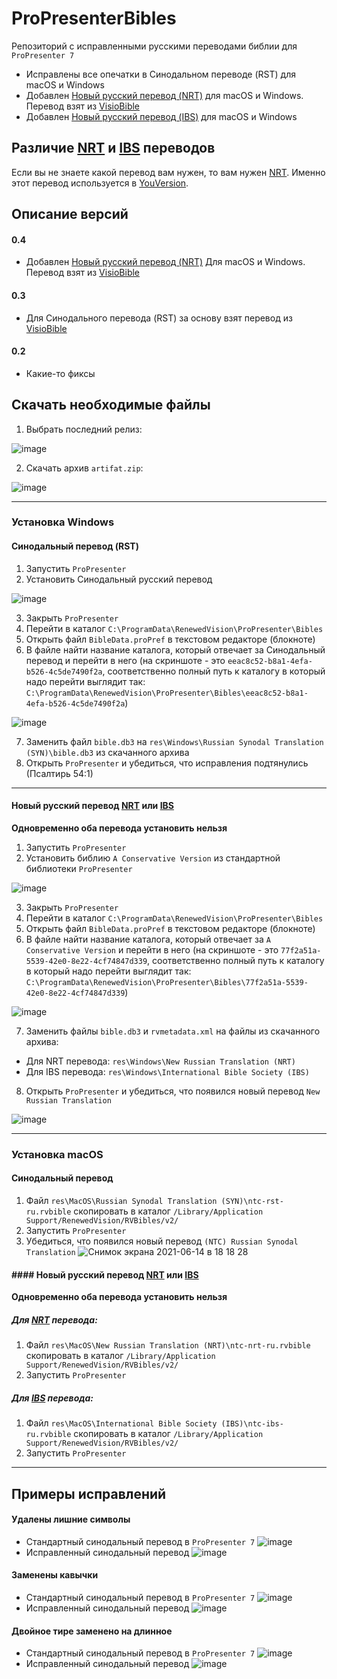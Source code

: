 # ProPresenterBibles


Репозиторий с исправленными русскими переводами библии для `ProPresenter 7`

- Исправлены все опечатки в Синодальном переводе (RST) для macOS и Windows
- Добавлен [Новый русский перевод (NRT)](https://www.bible.com/ru/bible/143/GEN.1.%D0%9D%D0%A0%D0%9F) для macOS и Windows. Перевод взят из [VisioBible](https://www.visiobible.org.ua/?page=main)
- Добавлен [Новый русский перевод (IBS)](https://bookscafe.net/book/bibliya-bibliya_novyy_russkiy_perevod_ibs-200255.html) для macOS и Windows


## Различие [NRT](https://www.bible.com/ru/bible/143/GEN.1.%D0%9D%D0%A0%D0%9F) и [IBS](https://bookscafe.net/book/bibliya-bibliya_novyy_russkiy_perevod_ibs-200255.html) переводов
   Если вы не знаете какой перевод вам нужен, то вам нужен [NRT](https://www.bible.com/ru/bible/143/GEN.1.%D0%9D%D0%A0%D0%9F). Именно этот перевод используется в [YouVersion](https://www.bible.com/).


## Описание версий

#### 0.4

- Добавлен [Новый русский перевод (NRT)](https://www.bible.com/ru/bible/143/GEN.1.%D0%9D%D0%A0%D0%9F) Для macOS и Windows. Перевод взят из [VisioBible](https://www.visiobible.org.ua/?page=main)


#### 0.3

- Для Синодального перевода (RST) за основу взят перевод из [VisioBible](https://www.visiobible.org.ua/?page=main) 

#### 0.2

- Какие-то фиксы


## Скачать необходимые файлы

1. Выбрать последний релиз:

![image](https://user-images.githubusercontent.com/15382949/123510831-0d829700-d697-11eb-95c7-16e981aea303.png)

2. Скачать архив `artifat.zip`:

![image](https://user-images.githubusercontent.com/15382949/123510839-1e330d00-d697-11eb-86c8-65d8700eb8be.png)

---

### Установка Windows

#### Синодальный перевод (RST)
1. Запустить `ProPresenter`
2. Установить Синодальный русский перевод

![image](https://user-images.githubusercontent.com/15382949/123508598-d5288c00-d689-11eb-9d18-f911955cec48.png)

3. Закрыть `ProPresenter`
4. Перейти в каталог `C:\ProgramData\RenewedVision\ProPresenter\Bibles`
5. Открыть файл `BibleData.proPref` в текстовом редакторе (блокноте)
6. В файле найти название каталога, который отвечает за Синодальный перевод и перейти в него (на скриншоте - это `eeac8c52-b8a1-4efa-b526-4c5de7490f2a`, соответственно полный путь к каталогу в который надо перейти выглядит так: `C:\ProgramData\RenewedVision\ProPresenter\Bibles\eeac8c52-b8a1-4efa-b526-4c5de7490f2a`) 

![image](https://user-images.githubusercontent.com/15382949/123508776-ee7e0800-d68a-11eb-87cb-c9bbfdd9d759.png)

7. Заменить файл `bible.db3` на `res\Windows\Russian Synodal Translation (SYN)\bible.db3` из скачанного архива
8. Открыть `ProPresenter` и убедиться, что исправления подтянулись (Псалтирь 54:1)

---

#### Новый русский перевод [NRT](https://www.bible.com/ru/bible/143/GEN.1.%D0%9D%D0%A0%D0%9F) или [IBS](https://bookscafe.net/book/bibliya-bibliya_novyy_russkiy_perevod_ibs-200255.html)

**Одновременно оба перевода установить нельзя**

1. Запустить `ProPresenter`
2. Установить библию `A Conservative Version` из стандартной библиотеки `ProPresenter`

![image](https://user-images.githubusercontent.com/15382949/123509033-af50b680-d68c-11eb-95ff-361e4ed0ae16.png)

3. Закрыть `ProPresenter`
4. Перейти в каталог `C:\ProgramData\RenewedVision\ProPresenter\Bibles`
5. Открыть файл `BibleData.proPref` в текстовом редакторе (блокноте)
6. В файле найти название каталога, который отвечает за `A Conservative Version` и перейти в него (на скриншоте - это `77f2a51a-5539-42e0-8e22-4cf74847d339`, соответственно полный путь к каталогу в который надо перейти выглядит так: `C:\ProgramData\RenewedVision\ProPresenter\Bibles\77f2a51a-5539-42e0-8e22-4cf74847d339`) 

![image](https://user-images.githubusercontent.com/15382949/123509100-0bb3d600-d68d-11eb-995f-e48ab68a68c7.png)

7. Заменить файлы `bible.db3` и `rvmetadata.xml` на файлы из скачанного архива: 
- Для NRT перевода: `res\Windows\New Russian Translation (NRT)`
- Для IBS перевода: `res\Windows\International Bible Society (IBS)`
8. Открыть `ProPresenter` и убедиться, что появился новый перевод `New Russian Translation` 

![image](https://user-images.githubusercontent.com/15382949/123509520-6e0dd600-d68f-11eb-913a-295feee101f0.png)

---

### Установка macOS

#### Синодальный перевод

1. Файл `res\MacOS\Russian Synodal Translation (SYN)\ntc-rst-ru.rvbible` скопировать в каталог `/Library/Application Support/RenewedVision/RVBibles/v2/`
2. Запустить `ProPresenter`
3. Убедиться, что появился новый перевод `(NTC) Russian Synodal Translation`
   ![Снимок экрана 2021-06-14 в 18 18 28](https://user-images.githubusercontent.com/15382949/123508496-4ae02800-d689-11eb-9b6c-b3fbed078172.png)


#### #### Новый русский перевод [NRT](https://www.bible.com/ru/bible/143/GEN.1.%D0%9D%D0%A0%D0%9F) или [IBS](https://bookscafe.net/book/bibliya-bibliya_novyy_russkiy_perevod_ibs-200255.html)

**Одновременно оба перевода установить нельзя**

##### Для [NRT](https://www.bible.com/ru/bible/143/GEN.1.%D0%9D%D0%A0%D0%9F) перевода:

1. Файл `res\MacOS\New Russian Translation (NRT)\ntc-nrt-ru.rvbible` скопировать в каталог `/Library/Application Support/RenewedVision/RVBibles/v2/`
2. Запустить `ProPresenter`

##### Для [IBS](https://bookscafe.net/book/bibliya-bibliya_novyy_russkiy_perevod_ibs-200255.html) перевода:
1. Файл `res\MacOS\International Bible Society (IBS)\ntc-ibs-ru.rvbible` скопировать в каталог `/Library/Application Support/RenewedVision/RVBibles/v2/`
2. Запустить `ProPresenter`


---

## Примеры исправлений

#### Удалены лишние символы
- Стандартный синодальный перевод в `ProPresenter 7`
![image](https://user-images.githubusercontent.com/15382949/123508125-defcc000-d686-11eb-9bdb-d9dbfc32f8eb.png)
- Исправленный синодальный перевод
![image](https://user-images.githubusercontent.com/15382949/123508329-26378080-d688-11eb-97af-f20a1d7f35e3.png)

#### Заменены кавычки
- Стандартный синодальный перевод в `ProPresenter 7`
![image](https://user-images.githubusercontent.com/15382949/123508153-153a3f80-d687-11eb-95b0-2c0deabc709c.png)
- Исправленный синодальный перевод
![image](https://user-images.githubusercontent.com/15382949/123508333-318aac00-d688-11eb-9788-182d9e8badbb.png)

#### Двойное тире заменено на длинное
- Стандартный синодальный перевод в `ProPresenter 7`
![image](https://user-images.githubusercontent.com/15382949/123508141-fd62bb80-d686-11eb-8807-47e911290c13.png)
- Исправленный синодальный перевод
![image](https://user-images.githubusercontent.com/15382949/123508339-3bacaa80-d688-11eb-9bdc-8ae4acd8003d.png)
